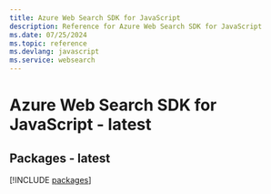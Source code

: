 ```yaml
---
title: Azure Web Search SDK for JavaScript
description: Reference for Azure Web Search SDK for JavaScript
ms.date: 07/25/2024
ms.topic: reference
ms.devlang: javascript
ms.service: websearch
---
```

# Azure Web Search SDK for JavaScript - latest
## Packages - latest
[!INCLUDE [packages](web-search-index.md)]